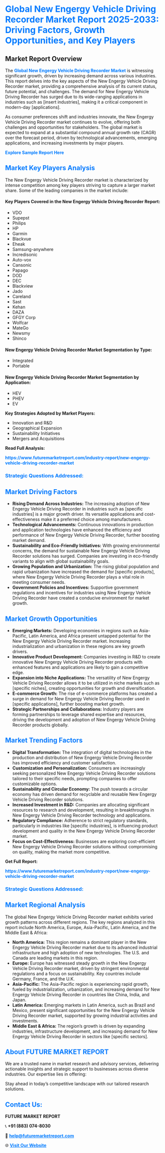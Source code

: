 <h1 style="color: #007BFF;">Global New Engergy Vehicle Driving Recorder Market Report 2025-2033: Driving Factors, Growth Opportunities, and Key Players</h1>

<section id="overview">
<h2>Market Report Overview</h2>
<p>The <a href="https://www.futuremarketreport.com/industry-report/new-engergy-vehicle-driving-recorder-market" style="color: #007BFF; text-decoration: none;"><strong>Global New Engergy Vehicle Driving Recorder Market</strong></a> is witnessing significant growth, driven by increasing demand across various industries. This report delves into the key aspects of the New Engergy Vehicle Driving Recorder market, providing a comprehensive analysis of its current status, future potential, and challenges. The demand for New Engergy Vehicle Driving Recorder has surged due to its wide-ranging applications in industries such as [insert industries], making it a critical component in modern-day [applications].</p>
<p>As consumer preferences shift and industries innovate, the New Engergy Vehicle Driving Recorder market continues to evolve, offering both challenges and opportunities for stakeholders. The global market is expected to expand at a substantial compound annual growth rate (CAGR) over the forecast period, driven by technological advancements, emerging applications, and increasing investments by major players.</p>
</section>

<section id="overview">
<p><a href="https://www.futuremarketreport.com/request-sample/reportId=102991" style="color: #007BFF; text-decoration: none;"><strong>Explore Sample Report Here</strong></a></p>
</section>

<section id="key-players">
<h2 style="color: #007BFF;">Market Key Players Analysis</h2>
<p>The New Engergy Vehicle Driving Recorder market is characterized by intense competition among key players striving to capture a larger market share. Some of the leading companies in the market include:</p>
<h4>Key Players Covered in the New Engergy Vehicle Driving Recorder Report:</h4>
<ul><li>VDO</li><li>Supepst</li><li>Philips</li><li>HP</li><li>Garmin</li><li>Blackvue</li><li>Eheak</li><li>Samsung-anywhere</li><li>Incredisonic</li><li>Auto-vox</li><li>Cansonic</li><li>Papago</li><li>DOD</li><li>DEC</li><li>Blackview</li><li>Jado</li><li>Careland</li><li>Sast</li><li>Kehan</li><li>DAZA</li><li>GFGY Corp</li><li>Wolfcar</li><li>MateGo</li><li>Newsmy</li><li>Shinco</li></ul>
<h4>New Engergy Vehicle Driving Recorder Market Segmentation by Type:</h4>
<ul><li>Integrated</li><li>Portable</li></ul>

<h4>New Engergy Vehicle Driving Recorder Market Segmentation by Application:</h4>
<ul><li>HEV</li><li>PHEV</li><li>EV</li></ul>
<p><strong>Key Strategies Adopted by Market Players:</strong></p>
<ul>
<li>Innovation and R&D</li>
<li>Geographical Expansion</li>
<li>Sustainability Initiatives</li>
<li>Mergers and Acquisitions</li>
</ul>
</section>

<section>
<p><strong>Read Full Analysis: </strong></p><a href="https://www.futuremarketreport.com/industry-report/new-engergy-vehicle-driving-recorder-market" style="color: #007BFF; text-decoration: none;"><strong>https://www.futuremarketreport.com/industry-report/new-engergy-vehicle-driving-recorder-market</strong></a>
<h3 style="color: #007BFF;">Strategic Questions Addressed:</h3>
</section>

<section id="driving-factors">
<h2 style="color: #007BFF;">Market Driving Factors</h2>
<ul>
<li><strong>Rising Demand Across Industries:</strong> The increasing adoption of New Engergy Vehicle Driving Recorder in industries such as [specific industries] is a major growth driver. Its versatile applications and cost-effectiveness make it a preferred choice among manufacturers.</li>
<li><strong>Technological Advancements:</strong> Continuous innovations in production and application technologies have enhanced the efficiency and performance of New Engergy Vehicle Driving Recorder, further boosting market demand.</li>
<li><strong>Sustainability and Eco-Friendly Initiatives:</strong> With growing environmental concerns, the demand for sustainable New Engergy Vehicle Driving Recorder solutions has surged. Companies are investing in eco-friendly variants to align with global sustainability goals.</li>
<li><strong>Growing Population and Urbanization:</strong> The rising global population and rapid urbanization have increased the demand for [specific products], where New Engergy Vehicle Driving Recorder plays a vital role in meeting consumer needs.</li>
<li><strong>Government Policies and Incentives:</strong> Supportive government regulations and incentives for industries using New Engergy Vehicle Driving Recorder have created a conducive environment for market growth.</li>
</ul>
</section>

<section id="growth-opportunities">
<h2 style="color: #007BFF;">Market Growth Opportunities</h2>
<ul>
<li><strong>Emerging Markets:</strong> Developing economies in regions such as Asia-Pacific, Latin America, and Africa present untapped potential for the New Engergy Vehicle Driving Recorder market. Increasing industrialization and urbanization in these regions are key growth drivers.</li>
<li><strong>Innovative Product Development:</strong> Companies investing in R&D to create innovative New Engergy Vehicle Driving Recorder products with enhanced features and applications are likely to gain a competitive edge.</li>
<li><strong>Expansion into Niche Applications:</strong> The versatility of New Engergy Vehicle Driving Recorder allows it to be utilized in niche markets such as [specific niches], creating opportunities for growth and diversification.</li>
<li><strong>E-commerce Growth:</strong> The rise of e-commerce platforms has created a surge in demand for New Engergy Vehicle Driving Recorder used in [specific applications], further boosting market growth.</li>
<li><strong>Strategic Partnerships and Collaborations:</strong> Industry players are forming partnerships to leverage shared expertise and resources, driving the development and adoption of New Engergy Vehicle Driving Recorder products globally.</li>
</ul>
</section>

<section id="trending-factors">
<h2 style="color: #007BFF;">Market Trending Factors</h2>
<ul>
<li><strong>Digital Transformation:</strong> The integration of digital technologies in the production and distribution of New Engergy Vehicle Driving Recorder has improved efficiency and customer satisfaction.</li>
<li><strong>Customization and Personalization:</strong> Consumers are increasingly seeking personalized New Engergy Vehicle Driving Recorder solutions tailored to their specific needs, prompting companies to offer customizable options.</li>
<li><strong>Sustainability and Circular Economy:</strong> The push towards a circular economy has driven demand for recyclable and reusable New Engergy Vehicle Driving Recorder solutions.</li>
<li><strong>Increased Investment in R&D:</strong> Companies are allocating significant resources to research and development, resulting in breakthroughs in New Engergy Vehicle Driving Recorder technology and applications.</li>
<li><strong>Regulatory Compliance:</strong> Adherence to strict regulatory standards, particularly in industries like [specific industries], is influencing product development and quality in the New Engergy Vehicle Driving Recorder market.</li>
<li><strong>Focus on Cost-Effectiveness:</strong> Businesses are exploring cost-efficient New Engergy Vehicle Driving Recorder solutions without compromising on quality, making the market more competitive.</li>
</ul>
</section>

<section>
<p><strong>Get Full Report: </strong></p><a href="https://www.futuremarketreport.com/industry-report/new-engergy-vehicle-driving-recorder-market" style="color: #007BFF; text-decoration: none;"><strong>https://www.futuremarketreport.com/industry-report/new-engergy-vehicle-driving-recorder-market</strong></a>
<h3 style="color: #007BFF;">Strategic Questions Addressed:</h3>
</section>


<section id="regional-analysis">
<h2 style="color: #007BFF;">Market Regional Analysis</h2>
<p>The global New Engergy Vehicle Driving Recorder market exhibits varied growth patterns across different regions. The key regions analyzed in this report include North America, Europe, Asia-Pacific, Latin America, and the Middle East & Africa:</p>
<ul>
<li><strong>North America:</strong> This region remains a dominant player in the New Engergy Vehicle Driving Recorder market due to its advanced industrial infrastructure and high adoption of new technologies. The U.S. and Canada are leading markets in this region.</li>
<li><strong>Europe:</strong> Europe has witnessed steady growth in the New Engergy Vehicle Driving Recorder market, driven by stringent environmental regulations and a focus on sustainability. Key countries include Germany, France, and the U.K.</li>
<li><strong>Asia-Pacific:</strong> The Asia-Pacific region is experiencing rapid growth, fueled by industrialization, urbanization, and increasing demand for New Engergy Vehicle Driving Recorder in countries like China, India, and Japan.</li>
<li><strong>Latin America:</strong> Emerging markets in Latin America, such as Brazil and Mexico, present significant opportunities for the New Engergy Vehicle Driving Recorder market, supported by growing industrial activities and investments.</li>
<li><strong>Middle East & Africa:</strong> The region’s growth is driven by expanding industries, infrastructure development, and increasing demand for New Engergy Vehicle Driving Recorder in sectors like [specific sectors].</li>
</ul>
</section>

<footer>
<h2 style="color: #007BFF;">About FUTURE MARKET REPORT</h2>
<p>We are a trusted name in market research and advisory services, delivering actionable insights and strategic support to businesses across diverse industries. Our expertise lies in offering:</p>

<p>Stay ahead in today’s competitive landscape with our tailored research solutions.</p>

<h2 style="color: #007BFF;">Contact Us:</h2>
<p><strong>FUTURE MARKET REPORT</strong></p>
<p>📞 <strong>+91 (883) 074-8030</strong></p>
<p>📧 <strong><a href="mailto:help@futuremarketreport.com" style="color: #007BFF;">help@futuremarketreport.com</a></strong></p>
<p>🌐 <strong><a href="https://www.futuremarketreport.com/" style="color: #007BFF;">Visit Our Website</a></strong></p>
</footer>